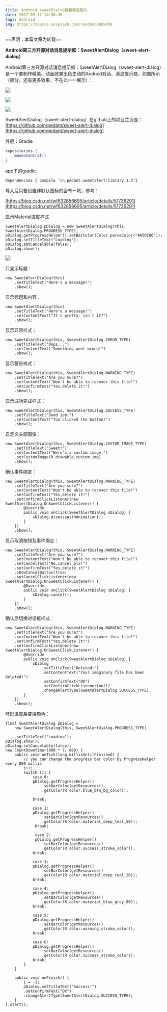 ```yaml
---
title: Android-sweetDialog看着都是甜的
date: 2017-09-12 14:50:35
tags: Android
img: https://source.unsplash.com/random/800x450
---
```


 ==声明：本篇文章为转载==

 **Android第三方开源对话消息提示框：SweetAlertDialog（sweet-alert-dialog）**

 Android第三方开源对话消息提示框：SweetAlertDialog（sweet-alert-dialog）是一个套制作精美、动画效果出色生动的Android对话、消息提示框，如图所示（部分，还有更多效果，不在此一一展示）：

![](https://ws1.sinaimg.cn/mw690/006PThdlly1fvftumdkhsg30al0h549u.gif)

 

![](https://ws1.sinaimg.cn/mw690/006PThdlly1fvftv8o3acg30ak07sacj.gif)

 

 ![](https://ws1.sinaimg.cn/large/006PThdlly1fvftw9uf6lg30al0h547g.gif)

 SweetAlertDialog（sweet-alert-dialog）在github上的项目主页是：[https://github.com/pedant/sweet-alert-dialog](https://github.com/pedant/sweet-alert-dialog)

 

 外层：Gradle

 
``` java
repositories {
    mavenCentral()
}
```
 

app下的gradle:
```
dependencies { compile ‘cn.pedant.sweetalert:library:1.3’}
```
 导入后只要设置非默认图标的会有一坑，参考：

 [https://blog.csdn.net/wf632856695/article/details/51736291](https://blog.csdn.net/wf632856695/article/details/51736291)

 显示Material进度样式

 
```
SweetAlertDialog pDialog = new SweetAlertDialog(this, SweetAlertDialog.PROGRESS_TYPE);
pDialog.getProgressHelper().setBarColor(Color.parseColor("#A5DC86"));
pDialog.setTitleText("Loading");
pDialog.setCancelable(false);
pDialog.show();

```
 [![](https://ws1.sinaimg.cn/large/006PThdlly1fvftwxgkaqg30ak07sgpc.gif)](https://github.com/pedant/sweet-alert-dialog/raw/master/play_progress.gif)

 只显示标题：

 
```
new SweetAlertDialog(this)
    .setTitleText("Here's a message!")
    .show();

```
 显示标题和内容：

 
```
new SweetAlertDialog(this)
    .setTitleText("Here's a message!")
    .setContentText("It's pretty, isn't it?")
    .show();

```
 显示异常样式：

 
```
new SweetAlertDialog(this, SweetAlertDialog.ERROR_TYPE)
    .setTitleText("Oops...")
    .setContentText("Something went wrong!")
    .show();

```
 显示警告样式：

 
```
new SweetAlertDialog(this, SweetAlertDialog.WARNING_TYPE)
    .setTitleText("Are you sure?")
    .setContentText("Won't be able to recover this file!")
    .setConfirmText("Yes,delete it!")
    .show();

```
 显示成功完成样式：

 
```
new SweetAlertDialog(this, SweetAlertDialog.SUCCESS_TYPE)
    .setTitleText("Good job!")
    .setContentText("You clicked the button!")
    .show();

```
 自定义头部图像：

 
```
new SweetAlertDialog(this, SweetAlertDialog.CUSTOM_IMAGE_TYPE)
    .setTitleText("Sweet!")
    .setContentText("Here's a custom image.")
    .setCustomImage(R.drawable.custom_img)
    .show();

```
 确认事件绑定：

 
```
new SweetAlertDialog(this, SweetAlertDialog.WARNING_TYPE)
    .setTitleText("Are you sure?")
    .setContentText("Won't be able to recover this file!")
    .setConfirmText("Yes,delete it!")
    .setConfirmClickListener(new SweetAlertDialog.OnSweetClickListener() {
        @Override
        public void onClick(SweetAlertDialog sDialog) {
            sDialog.dismissWithAnimation();
        }
    })
    .show();

```
 显示取消按钮及事件绑定：

 
```
new SweetAlertDialog(this, SweetAlertDialog.WARNING_TYPE)
    .setTitleText("Are you sure?")
    .setContentText("Won't be able to recover this file!")
    .setCancelText("No,cancel plx!")
    .setConfirmText("Yes,delete it!")
    .showCancelButton(true)
    .setCancelClickListener(new SweetAlertDialog.OnSweetClickListener() {
        @Override
        public void onClick(SweetAlertDialog sDialog) {
            sDialog.cancel();
        }
    })
    .show();

```
 确认后切换对话框样式：

 
```
new SweetAlertDialog(this, SweetAlertDialog.WARNING_TYPE)
    .setTitleText("Are you sure?")
    .setContentText("Won't be able to recover this file!")
    .setConfirmText("Yes,delete it!")
    .setConfirmClickListener(new SweetAlertDialog.OnSweetClickListener() {
        @Override
        public void onClick(SweetAlertDialog sDialog) {
            sDialog
                .setTitleText("Deleted!")
                .setContentText("Your imaginary file has been deleted!")
                .setConfirmText("OK")
                .setConfirmClickListener(null)
                .changeAlertType(SweetAlertDialog.SUCCESS_TYPE);
        }
    })
    .show();
```
   
 环形进度条变换颜色：

 

 
```
final SweetAlertDialog pDialog = 
    new SweetAlertDialog(this, SweetAlertDialog.PROGRESS_TYPE)                 
    .setTitleText("Loading");         
pDialog.show();         
pDialog.setCancelable(false);         
new CountDownTimer(800 * 7, 800) {             
    public void onTick(long millisUntilFinished) {                 
        // you can change the progress bar color by ProgressHelper every 800 millis
        i++;                 
        switch (i) {                     
            case 0:                         
            pDialog.getProgressHelper()
                .setBarColor(getResources()
                .getColor(R.color.blue_btn_bg_color));                         
            break;
                                 
            case 1:                         
            pDialog.getProgressHelper()
                .setBarColor(getResources()
                .getColor(R.color.material_deep_teal_50));
             break;                     
             
             case 2:                         
             pDialog.getProgressHelper()
                .setBarColor(getResources()
                .getColor(R.color.success_stroke_color));
            break; 
                                
            case 3:
            pDialog.getProgressHelper()
                .setBarColor(getResources()
                .getColor(R.color.material_deep_teal_20));
            break;

            case 4:
            pDialog.getProgressHelper()
                .setBarColor(getResources()
                .getColor(R.color.material_blue_grey_80));
            break;
            
            case 5:
            pDialog.getProgressHelper()
                .setBarColor(getResources()
                .getColor(R.color.warning_stroke_color));
            break;

            case 6:
            pDialog.getProgressHelper()
                .setBarColor(getResources()
                .getColor(R.color.success_stroke_color));
            break;
        }
    }
    
    public void onFinish() {
        i = -1;
        pDialog.setTitleText("Success!")
        .setConfirmText("OK")
        .changeAlertType(SweetAlertDialog.SUCCESS_TYPE);
    }
}.start(); 
```